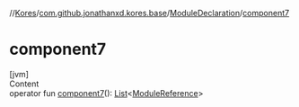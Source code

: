 //[Kores](../../index.md)/[com.github.jonathanxd.kores.base](../index.md)/[ModuleDeclaration](index.md)/[component7](component7.md)



# component7  
[jvm]  
Content  
operator fun [component7](component7.md)(): [List](https://kotlinlang.org/api/latest/jvm/stdlib/kotlin.collections/-list/index.html)<[ModuleReference](../-module-reference/index.md)>  



